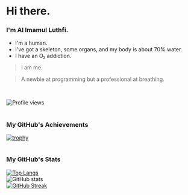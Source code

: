 # Hi there.
### I'm Al Imamul Luthfi.

- I'm a human.
- I've got a skeleton, some organs, and my body is about 70% water.
- I have an O₂ addiction.

> I am me.
  
> A newbie at programming but a professional at breathing.

<p><br/></p>
 
![Profile views](https://gpvc.arturio.dev/OxygenAddicted)

#

### My GitHub's Achievements

[![trophy](https://github-profile-trophy.vercel.app/?username=OxygenAddicted&theme=dracula&no-frame=true)](https://github.com/ryo-ma/github-profile-trophy)  

#

### My GitHub's Stats

[![Top Langs](https://github-readme-stats.vercel.app/api/top-langs/?username=OxygenAddicted&langs_count=10&theme=dracula&layout=compact)](https://github.com/anuraghazra/github-readme-stats)  
![GitHub stats](https://github-readme-stats.vercel.app/api?username=OxygenAddicted&show_icons=true&theme=dracula)  
[![GitHub Streak](http://github-readme-streak-stats.herokuapp.com?user=OxygenAddicted&theme=dracula&hide_border=true&date_format=M%20j%5B%2C%20Y%5D)](https://git.io/streak-stats)



